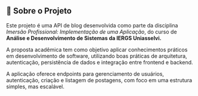 ## 📘 Sobre o Projeto

Este projeto é uma API de blog desenvolvida como parte da disciplina *Imersão Profissional: Implementação de uma Aplicação*, do curso de **Análise e Desenvolvimento de Sistemas da IERGS Uniasselvi.**

A proposta acadêmica tem como objetivo aplicar conhecimentos práticos em desenvolvimento de software, utilizando boas práticas de arquitetura, autenticação, persistência de dados e integração entre frontend e backend.

A aplicação oferece endpoints para gerenciamento de usuários, autenticação, criação e listagem de postagens, com foco em uma estrutura simples, mas escalável.
